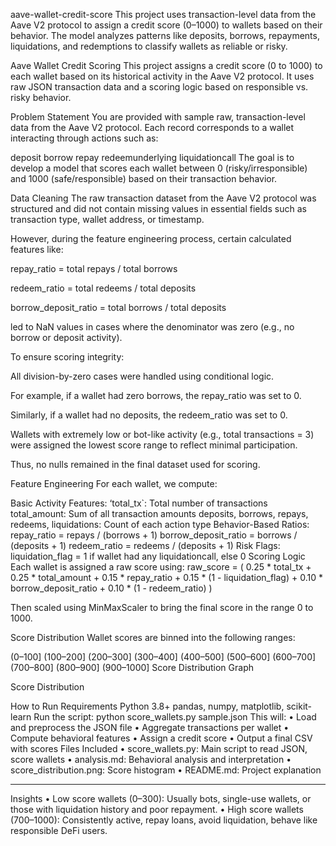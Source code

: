 aave-wallet-credit-score
This project uses transaction-level data from the Aave V2 protocol to assign a credit score (0–1000) to wallets based on their behavior. The model analyzes patterns like deposits, borrows, repayments, liquidations, and redemptions to classify wallets as reliable or risky.

Aave Wallet Credit Scoring
This project assigns a credit score (0 to 1000) to each wallet based on its historical activity in the Aave V2 protocol. It uses raw JSON transaction data and a scoring logic based on responsible vs. risky behavior.

Problem Statement
You are provided with sample raw, transaction-level data from the Aave V2 protocol. Each record corresponds to a wallet interacting through actions such as:

deposit
borrow
repay
redeemunderlying
liquidationcall
The goal is to develop a model that scores each wallet between 0 (risky/irresponsible) and 1000 (safe/responsible) based on their transaction behavior.

Data Cleaning The raw transaction dataset from the Aave V2 protocol was structured and did not contain missing values in essential fields such as transaction type, wallet address, or timestamp.

However, during the feature engineering process, certain calculated features like:

repay_ratio = total repays / total borrows

redeem_ratio = total redeems / total deposits

borrow_deposit_ratio = total borrows / total deposits

led to NaN values in cases where the denominator was zero (e.g., no borrow or deposit activity).

To ensure scoring integrity:

All division-by-zero cases were handled using conditional logic.

For example, if a wallet had zero borrows, the repay_ratio was set to 0.

Similarly, if a wallet had no deposits, the redeem_ratio was set to 0.

Wallets with extremely low or bot-like activity (e.g., total transactions = 3) were assigned the lowest score range to reflect minimal participation.

Thus, no nulls remained in the final dataset used for scoring.

Feature Engineering
For each wallet, we compute:

Basic Activity Features:
‘total_tx`: Total number of transactions
total_amount: Sum of all transaction amounts
deposits, borrows, repays, redeems, liquidations: Count of each action type
Behavior-Based Ratios:
repay_ratio = repays / (borrows + 1)
borrow_deposit_ratio = borrows / (deposits + 1)
redeem_ratio = redeems / (deposits + 1)
Risk Flags:
liquidation_flag = 1 if wallet had any liquidationcall, else 0
Scoring Logic
Each wallet is assigned a raw score using: raw_score = ( 0.25 * total_tx + 0.25 * total_amount + 0.15 * repay_ratio + 0.15 * (1 - liquidation_flag) + 0.10 * borrow_deposit_ratio + 0.10 * (1 - redeem_ratio) )

Then scaled using MinMaxScaler to bring the final score in the range 0 to 1000.

Score Distribution
Wallet scores are binned into the following ranges:

(0–100]
(100–200]
(200–300]
(300–400]
(400–500]
(500–600]
(600–700]
(700–800]
(800–900]
(900–1000]
Score Distribution Graph

Score Distribution

How to Run
Requirements
Python 3.8+
pandas, numpy, matplotlib, scikit-learn
Run the script:
python score_wallets.py sample.json
This will:
•	Load and preprocess the JSON file
•	Aggregate transactions per wallet
•	Compute behavioral features
•	Assign a credit score
•	Output a final CSV with scores
Files Included
•	score_wallets.py: Main script to read JSON, score wallets
•	analysis.md: Behavioral analysis and interpretation
•	score_distribution.png: Score histogram
•	README.md: Project explanation
________________________________________
 Insights
•	Low score wallets (0–300): Usually bots, single-use wallets, or those with liquidation history and poor repayment.
•	High score wallets (700–1000): Consistently active, repay loans, avoid liquidation, behave like responsible DeFi users.


